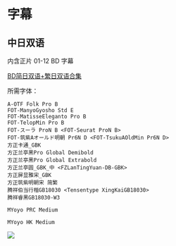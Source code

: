 # 字幕

## 中日双语

内含正片 01-12 BD 字幕

[BD简日双语+繁日双语合集](https://github.com/Nekomoekissaten-SUB/Nekomoekissaten-Storage/releases/download/subtitles_pkg/LapisReLights_BD_JPCH.7z)

所需字体：
```
A-OTF Folk Pro B
FOT-ManyoGyosho Std E
FOT-MatisseEleganto Pro B
FOT-TelopMin Pro B
FOT-スーラ ProN B <FOT-Seurat ProN B>
FOT-筑紫Aオールド明朝 Pr6N D <FOT-TsukuAOldMin Pr6N D>
方正卡通_GBK
方正兰亭黑Pro Global Demibold
方正兰亭黑Pro Global Extrabold
方正兰亭圆_GBK_中 <FZLanTingYuan-DB-GBK>
方正屏显雅宋_GBK
方正筑紫明朝宋 简繁
腾祥伯当行楷GB18030 <Tensentype XingKaiGB18030>
腾祥睿黑GB18030-W3

MYoyo PRC Medium

MYoyo HK Medium
```

![](https://nekomoe.pages.dev/images/2020-07/LRL.jpg)